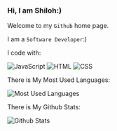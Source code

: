 ### Hi, I am Shiloh:)
Welcome to my `Github` home page.

I am a `Software Developer`:)

I code with: 

<img src="https://img.shields.io/badge/JavaScript-F7DF1E?style=for-the-badge&logo=javascript&logoColor=white" alt="JavaScript" />    <img src="https://img.shields.io/badge/HTML-239120?style=for-the-badge&logo=html5&logoColor=white" alt="HTML"/>    <img src="https://img.shields.io/badge/CSS-239120?&style=for-the-badge&logo=css3&logoColor=white" alt="CSS" />

There is My Most Used Languages:

<img src="https://github-readme-stats.vercel.app/api/top-langs/?username=shilohooo&theme=blue-green" alt="Most Used Languages" />

There is My Github Stats:

<img src="https://github-readme-stats.vercel.app/api?username=shilohooo&theme=blue-green" alt="Github Stats" />

<!--
**shilohooo/shilohooo** is a ✨ _special_ ✨ repository because its `README.md` (this file) appears on your GitHub profile.

Here are some ideas to get you started:

- 🔭 I’m currently working on ...
- 🌱 I’m currently learning ...
- 👯 I’m looking to collaborate on ...
- 🤔 I’m looking for help with ...
- 💬 Ask me about ...
- 📫 How to reach me: ...
- 😄 Pronouns: ...
- ⚡ Fun fact: ...
-->
